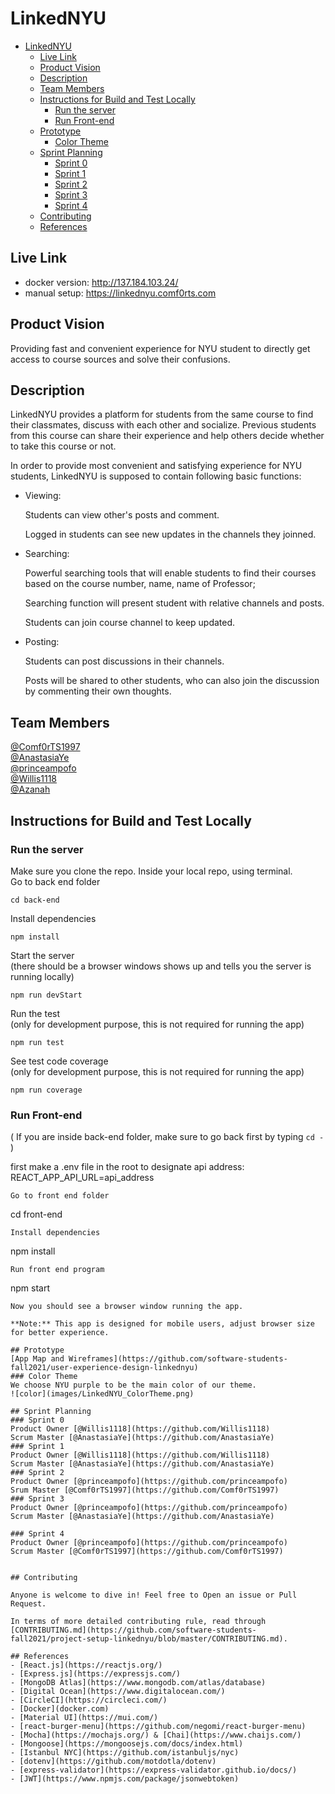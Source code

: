 # LinkedNYU

- [LinkedNYU](#linkednyu)
	- [Live Link](#live-link)
	- [Product Vision](#product-vision)
	- [Description](#description)
	- [Team Members](#team-members)
	- [Instructions for Build and Test Locally](#instructions-for-build-and-test-locally)
		- [Run the server](#run-the-server)
		- [Run Front-end](#run-front-end)
	- [Prototype](#prototype)
		- [Color Theme](#color-theme)
	- [Sprint Planning](#sprint-planning)
		- [Sprint 0](#sprint-0)
		- [Sprint 1](#sprint-1)
		- [Sprint 2](#sprint-2)
		- [Sprint 3](#sprint-3)
		- [Sprint 4](#sprint-4)
	- [Contributing](#contributing)
	- [References](#references)

## Live Link
- docker version: http://137.184.103.24/ 
- manual setup: https://linkednyu.comf0rts.com

## Product Vision

Providing fast and convenient experience for NYU student to directly get access to course sources and solve their confusions. 

## Description

LinkedNYU provides a platform for students from the same course to find their classmates, discuss with each other and socialize. Previous students from this course can share their experience and help others decide whether to take this course or not. 

In order to provide most convenient and satisfying experience for NYU students, LinkedNYU is supposed to contain following basic functions:

- Viewing:

	Students can view other's posts and comment. 

	Logged in students can see new updates in the channels they joinned. 

- Searching: 

	Powerful searching tools that will enable students to find their courses based on the course number, name, name of Professor;

	Searching function will present student with relative channels and posts.

	Students can join course channel to keep updated.

- Posting:

	Students can post discussions in their channels. 

	Posts will be shared to other students, who can also join the discussion by commenting their own thoughts.


## Team Members

[@Comf0rTS1997](https://github.com/Comf0rTS1997)    
[@AnastasiaYe](https://github.com/AnastasiaYe)        
[@princeampofo](https://github.com/princeampofo)     
[@Willis1118](https://github.com/Willis1118)   
[@Azanah](https://github.com/azanah)

## Instructions for Build and Test Locally
### Run the server
Make sure you clone the repo. Inside your local repo, using terminal.    
Go to back end folder

```
cd back-end 
```
Install dependencies 
```
npm install
```
Start the server    
(there should be a browser windows shows up and tells you the server is running locally)
```
npm run devStart
```
Run the test   
(only for development purpose, this is not required for running the app)
```
npm run test
```
See test code coverage    
(only for development purpose, this is not required for running the app)
```
npm run coverage
```

### Run Front-end
( If you are inside back-end folder, make sure to go back first by typing `cd -` ) 

first make a .env file in the root to designate api address:
REACT_APP_API_URL=api_address
```
Go to front end folder  
```
cd front-end
```
Install dependencies
``` 
npm install
```
Run front end program
```
npm start
```
Now you should see a browser window running the app.    

**Note:** This app is designed for mobile users, adjust browser size for better experience. 

## Prototype
[App Map and Wireframes](https://github.com/software-students-fall2021/user-experience-design-linkednyu)
### Color Theme
We choose NYU purple to be the main color of our theme.     
![color](images/LinkedNYU_ColorTheme.png)

## Sprint Planning
### Sprint 0
Product Owner [@Willis1118](https://github.com/Willis1118)       
Scrum Master [@AnastasiaYe](https://github.com/AnastasiaYe)  
### Sprint 1
Product Owner [@Willis1118](https://github.com/Willis1118)       
Scrum Master [@AnastasiaYe](https://github.com/AnastasiaYe)  
### Sprint 2
Product Owner [@princeampofo](https://github.com/princeampofo)  
Srum Master [@Comf0rTS1997](https://github.com/Comf0rTS1997)  
### Sprint 3
Product Owner [@princeampofo](https://github.com/princeampofo)    
Scrum Master [@AnastasiaYe](https://github.com/AnastasiaYe)  

### Sprint 4
Product Owner [@princeampofo](https://github.com/princeampofo)         
Scrum Master [@Comf0rTS1997](https://github.com/Comf0rTS1997)        


## Contributing

Anyone is welcome to dive in! Feel free to Open an issue or Pull Request. 

In terms of more detailed contributing rule, read through 
[CONTRIBUTING.md](https://github.com/software-students-fall2021/project-setup-linkednyu/blob/master/CONTRIBUTING.md).

## References
- [React.js](https://reactjs.org/)
- [Express.js](https://expressjs.com/)
- [MongoDB Atlas](https://www.mongodb.com/atlas/database)
- [Digital Ocean](https://www.digitalocean.com/)
- [CircleCI](https://circleci.com/)
- [Docker](docker.com)
- [Material UI](https://mui.com/)
- [react-burger-menu](https://github.com/negomi/react-burger-menu)
- [Mocha](https://mochajs.org/) & [Chai](https://www.chaijs.com/)
- [Mongoose](https://mongoosejs.com/docs/index.html)
- [Istanbul NYC](https://github.com/istanbuljs/nyc)
- [dotenv](https://github.com/motdotla/dotenv)
- [express-validator](https://express-validator.github.io/docs/)
- [JWT](https://www.npmjs.com/package/jsonwebtoken)
  
